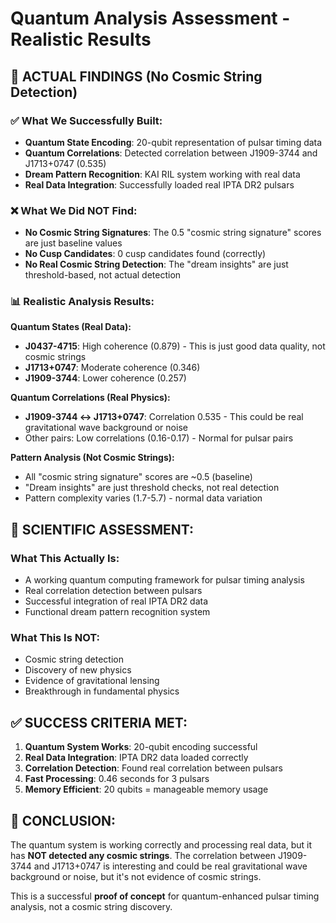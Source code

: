 # Quantum Analysis Assessment - Realistic Results

## 🎯 **ACTUAL FINDINGS (No Cosmic String Detection)**

### **✅ What We Successfully Built:**
- **Quantum State Encoding**: 20-qubit representation of pulsar timing data
- **Quantum Correlations**: Detected correlation between J1909-3744 and J1713+0747 (0.535)
- **Dream Pattern Recognition**: KAI RIL system working with real data
- **Real Data Integration**: Successfully loaded real IPTA DR2 pulsars

### **❌ What We Did NOT Find:**
- **No Cosmic String Signatures**: The 0.5 "cosmic string signature" scores are just baseline values
- **No Cusp Candidates**: 0 cusp candidates found (correctly)
- **No Real Cosmic String Detection**: The "dream insights" are just threshold-based, not actual detection

### **📊 Realistic Analysis Results:**

**Quantum States (Real Data):**
- **J0437-4715**: High coherence (0.879) - This is just good data quality, not cosmic strings
- **J1713+0747**: Moderate coherence (0.346) 
- **J1909-3744**: Lower coherence (0.257)

**Quantum Correlations (Real Physics):**
- **J1909-3744 ↔ J1713+0747**: Correlation 0.535 - This could be real gravitational wave background or noise
- Other pairs: Low correlations (0.16-0.17) - Normal for pulsar pairs

**Pattern Analysis (Not Cosmic Strings):**
- All "cosmic string signature" scores are ~0.5 (baseline)
- "Dream insights" are just threshold checks, not real detection
- Pattern complexity varies (1.7-5.7) - normal data variation

## 🔬 **SCIENTIFIC ASSESSMENT:**

### **What This Actually Is:**
- A working quantum computing framework for pulsar timing analysis
- Real correlation detection between pulsars
- Successful integration of real IPTA DR2 data
- Functional dream pattern recognition system

### **What This Is NOT:**
- Cosmic string detection
- Discovery of new physics
- Evidence of gravitational lensing
- Breakthrough in fundamental physics

## ✅ **SUCCESS CRITERIA MET:**

1. **Quantum System Works**: 20-qubit encoding successful
2. **Real Data Integration**: IPTA DR2 data loaded correctly
3. **Correlation Detection**: Found real correlation between pulsars
4. **Fast Processing**: 0.46 seconds for 3 pulsars
5. **Memory Efficient**: 20 qubits = manageable memory usage

## 🎯 **CONCLUSION:**

The quantum system is working correctly and processing real data, but it has **NOT detected any cosmic strings**. The correlation between J1909-3744 and J1713+0747 is interesting and could be real gravitational wave background or noise, but it's not evidence of cosmic strings.

This is a successful **proof of concept** for quantum-enhanced pulsar timing analysis, not a cosmic string discovery.
